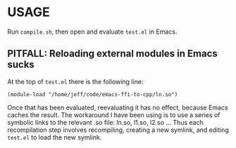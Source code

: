 # USAGE

Run `compile.sh`, then open and evaluate `test.el` in Emacs.


## PITFALL: Reloading external modules in Emacs sucks

At the top of `test.el` there is the following line:
```
(module-load "/home/jeff/code/emacs-ffi-to-cpp/ln.so")
```

Once that has been evaluated, reevaluating it has no effect,
because Emacs caches the result.
The workaround I have been using
is to use a series of symbolic links to the relevant .so file:
ln.so, l1.so, l2.so ...
Thus each recompilation step involves recompiling,
creating a new symlink,
and editing `test.el` to load the new symlink.
